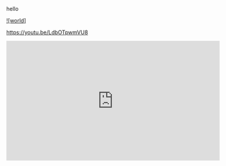 hello

[![world]](https://youtu.be/LdbOTpwmVU8)

https://youtu.be/LdbOTpwmVU8

<iframe width="560" height="315" src="https://youtu.be/LdbOTpwmVU8" frameborder="0" allow="accelerometer; autoplay; clipboard-write; encrypted-media; gyroscope; picture-in-picture" allowfullscreen></iframe>
